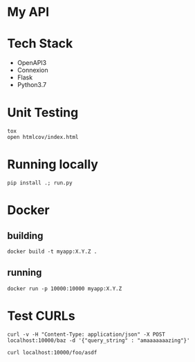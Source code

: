 # My API

# Tech Stack
- OpenAPI3
- Connexion
- Flask
- Python3.7

# Unit Testing
```
tox
open htmlcov/index.html
```

# Running locally
```
pip install .; run.py
```

# Docker
## building
```
docker build -t myapp:X.Y.Z .
```
## running
```
docker run -p 10000:10000 myapp:X.Y.Z
```

# Test CURLs
```
curl -v -H "Content-Type: application/json" -X POST localhost:10000/baz -d '{"query_string" : "amaaaaaaazing"}'
```

```
curl localhost:10000/foo/asdf
```
